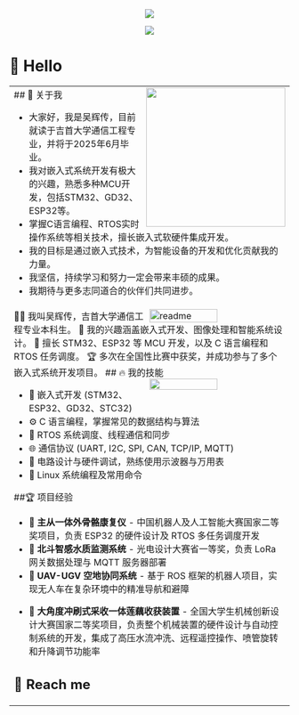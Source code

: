 <div align="center">
  
  <!-- dynamic typing effect 动态打字效果 -->
  <div align="center">
    <a href="https://blog.sunguoqi.com/">
      <img src="https://readme-typing-svg.herokuapp.com/?lines=Hello%2C%20World!;小小白同学祝您今天愉快!&center=true&size=27" />
    </a>
  </div>

  <!-- knock code pictures 敲代码的图片 -->
  <img src="https://cdn.jsdelivr.net/gh/sun0225SUN/sun0225SUN/assets/images/coding.gif" /><br>

</div>

#  🙋 Hello

<table> <tr><td>
  <!-- 关于我 -->
## 🤺 关于我

<img align="right" width="250" src="https://cdn.jsdelivr.net/gh/sun0225SUN/sun0225SUN/assets/images/hi.gif" />

- 大家好，我是吴辉传，目前就读于吉首大学通信工程专业，并将于2025年6月毕业。
- 我对嵌入式系统开发有极大的兴趣，熟悉多种MCU开发，包括STM32、GD32、ESP32等。
- 掌握C语言编程、RTOS实时操作系统等相关技术，擅长嵌入式软硬件集成开发。
- 我的目标是通过嵌入式技术，为智能设备的开发和优化贡献我的力量。
- 我坚信，持续学习和努力一定会带来丰硕的成果。
- 我期待与更多志同道合的伙伴们共同进步。


</td></tr> <tr><td> <img align='right' width='50%' alt='readme' src="https://github-readme-stats-git-masterrstaa-rickstaa.vercel.app/api?username=whc-coder&show_icons=true&theme=react" />
👨‍💻 我叫吴辉传，吉首大学通信工程专业本科生。
🎯 我的兴趣涵盖嵌入式开发、图像处理和智能系统设计。
🚀 擅长 STM32、ESP32 等 MCU 开发，以及 C 语言编程和 RTOS 任务调度。
🏆 多次在全国性比赛中获奖，并成功参与了多个嵌入式系统开发项目。
## 🔥 我的技能
<img align='right' width='50%' src='https://github-readme-stats-git-masterrstaa-rickstaa.vercel.app/api/top-langs/?username=whc-coder&layout=compact&hide=HTML&theme=react'/> <ul> <li>
🦾 嵌入式开发 (STM32、ESP32、GD32、STC32)</li> <li>
⚙️ C 语言编程，掌握常见的数据结构与算法</li> <li>
🧩 RTOS 系统调度、线程通信和同步</li> <li>
🌐 通信协议 (UART, I2C, SPI, CAN, TCP/IP, MQTT)</li> <li>
🔋 电路设计与硬件调试，熟练使用示波器与万用表</li> <li>🚀 Linux 系统编程及常用命令</li> </ul>
##🏆 项目经验
<ul> <li>
  🤖 <strong>主从一体外骨骼康复仪</strong> - 中国机器人及人工智能大赛国家二等奖项目，负责 ESP32 的硬件设计及 RTOS 多任务调度开发</li> <li>
  🌊 <strong>北斗智感水质监测系统</strong> - 光电设计大赛省一等奖，负责 LoRa 网关数据处理与 MQTT 服务器部署</li> <li>
  🚁 <strong>UAV-UGV 空地协同系统</strong> - 基于 ROS 框架的机器人项目，实现无人车在复杂环境中的精准导航和避障</li> </ul>
  <ul> <li>🚜 <strong>大角度冲刷式采收一体莲藕收获装置</strong> - 全国大学生机械创新设计大赛国家二等奖项目，负责整个机械装置的硬件设计与自动控制系统的开发，集成了高压水流冲洗、远程遥控操作、喷管旋转和升降调节功能率</li> </ul>

## 🤖 Reach me

